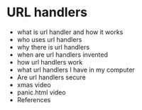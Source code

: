 # URL handlers
  * what is url handler and how it works
  * who uses url handlers
  * why there is url handlers
  * when are url handlers invented
  * how url handlers work
  * what url handlers I have in my computer
  * Are url handlers secure
  * xmas video
  * panic.html video
  * References
